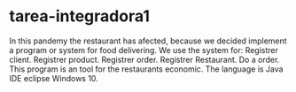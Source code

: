 # tarea-integradora1
In this pandemy the restaurant has afected, because we decided implement a program or system for food delivering.
We use the system for:
Registrer client.
Registrer product.
Registrer order.
Registrer Restaurant.
Do a order.
This program is an tool for the restaurants economic.
The language is Java
IDE eclipse
Windows 10.
